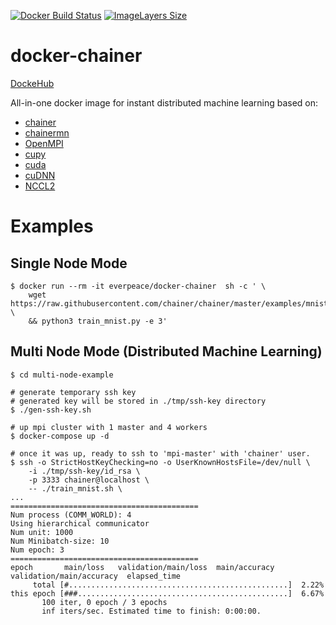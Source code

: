 [![Docker Build Status](https://img.shields.io/docker/build/jrottenberg/ffmpeg.svg)](https://hub.docker.com/r/everpeace/docker-chainer/) [![ImageLayers Size](https://img.shields.io/imagelayers/image-size/everpeace/docker-chainer/latest.svg)](https://hub.docker.com/r/everpeace/docker-chainer/)

# docker-chainer

[DockeHub](https://hub.docker.com/r/everpeace/docker-chainer/)

All-in-one docker image for instant distributed machine learning based on:  

- [chainer](https://github.com/chainer/chainer/)
- [chainermn](https://github.com/chainer/chainermn/)
- [OpenMPI](https://www.open-mpi.org/)
- [cupy](https://github.com/cupy/cupy)
- [cuda](https://developer.nvidia.com/cuda-downloads)
- [cuDNN](https://developer.nvidia.com/cudnn)
- [NCCL2](https://developer.nvidia.com/nccl)

# Examples
## Single Node Mode
```
$ docker run --rm -it everpeace/docker-chainer  sh -c ' \
    wget https://raw.githubusercontent.com/chainer/chainer/master/examples/mnist/train_mnist.py \
    && python3 train_mnist.py -e 3'
```

## Multi Node Mode (Distributed Machine Learning)
```
$ cd multi-node-example

# generate temporary ssh key
# generated key will be stored in ./tmp/ssh-key directory
$ ./gen-ssh-key.sh

# up mpi cluster with 1 master and 4 workers
$ docker-compose up -d

# once it was up, ready to ssh to 'mpi-master' with 'chainer' user.
$ ssh -o StrictHostKeyChecking=no -o UserKnownHostsFile=/dev/null \
    -i ./tmp/ssh-key/id_rsa \
    -p 3333 chainer@localhost \ 
    -- ./train_mnist.sh \
...
==========================================
Num process (COMM_WORLD): 4
Using hierarchical communicator
Num unit: 1000
Num Minibatch-size: 10
Num epoch: 3
==========================================
epoch       main/loss   validation/main/loss  main/accuracy  validation/main/accuracy  elapsed_time
     total [#.................................................]  2.22%
this epoch [###...............................................]  6.67%
       100 iter, 0 epoch / 3 epochs
       inf iters/sec. Estimated time to finish: 0:00:00.
```
